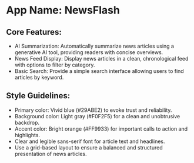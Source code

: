 # **App Name**: NewsFlash

## Core Features:

- AI Summarization: Automatically summarize news articles using a generative AI tool, providing readers with concise overviews.
- News Feed Display: Display news articles in a clean, chronological feed with options to filter by category.
- Basic Search: Provide a simple search interface allowing users to find articles by keyword.

## Style Guidelines:

- Primary color: Vivid blue (#29ABE2) to evoke trust and reliability.
- Background color: Light gray (#F0F2F5) for a clean and unobtrusive backdrop.
- Accent color: Bright orange (#FF9933) for important calls to action and highlights.
- Clear and legible sans-serif font for article text and headlines.
- Use a grid-based layout to ensure a balanced and structured presentation of news articles.